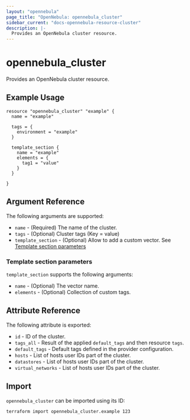 ```yaml
---
layout: "opennebula"
page_title: "OpenNebula: opennebula_cluster"
sidebar_current: "docs-opennebula-resource-cluster"
description: |-
  Provides an OpenNebula cluster resource.
---
```


# opennebula_cluster

Provides an OpenNebula cluster resource.

## Example Usage

```hcl
resource "opennebula_cluster" "example" {
  name = "example"

  tags = {
    environment = "example"
  }

  template_section {
    name = "example"
    elements = {
      tag1 = "value"
    }
  }

}
```

## Argument Reference

The following arguments are supported:

* `name` - (Required) The name of the cluster.
* `tags` - (Optional) Cluster tags (Key = value)
* `template_section` - (Optional) Allow to add a custom vector. See [Template section parameters](#template-section-parameters)

### Template section parameters

`template_section` supports the following arguments:

* `name` - (Optional) The vector name.
* `elements` - (Optional) Collection of custom tags.

## Attribute Reference

The following attribute is exported:

* `id` - ID of the cluster.
* `tags_all` - Result of the applied `default_tags` and then resource `tags`.
* `default_tags` - Default tags defined in the provider configuration.
* `hosts` - List of hosts user IDs part of the cluster.
* `datastores` - List of hosts user IDs part of the cluster.
* `virtual_networks` - List of hosts user IDs part of the cluster.

## Import

`opennebula_cluster` can be imported using its ID:

```shell
terraform import opennebula_cluster.example 123
```

